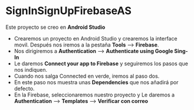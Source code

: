 # SignInSignUpFirebaseAS

Este proyecto se creo en **Android Studio**

- Crearemos un proyecto en Android Studio y crearemos la interface movil. Después nos iremos a la pestaña **Tools** --> **Firebase**.
- Nos dirigiremos a **Authentication** --> **Authenticate using Google Sing-In**
- Le daremos **Connect your app to Firebase** y seguiremos los pasos que nos indiquen.
- Cuando nos salga Connected en verde, iremos al paso dos.
- En este paso nos muestra unas **Dependencies** que nos añadirá por defecto.
- En la Firebase, seleccionaremos nuestro proyecto y Le daremos a **Authentication** --> **Templates** --> **Verificar con correo**
